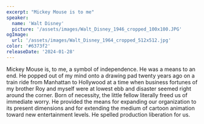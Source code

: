 ```yaml
---
excerpt: "Mickey Mouse is to me"
speaker:
  name: 'Walt Disney'
  picture: '/assets/images/Walt_Disney_1946_cropped_100x100.JPG'
ogImage:
  url: '/assets/images/Walt_Disney_1964_cropped_512x512.jpg'
color: '#6373f2'
releaseDate: '2024-01-28'
---
```

Mickey Mouse is, to me, a symbol of independence. He was a means to an end. He popped out of my mind onto a drawing pad twenty years ago on a train ride from Manhattan to Hollywood at a time when business fortunes of my brother Roy and myself were at lowest ebb and disaster seemed right around the corner. Born of necessity, the little fellow literally freed us of immediate worry. He provided the means for expanding our organization to its present dimensions and for extending the medium of cartoon animation toward new entertainment levels. He spelled production liberation for us.
